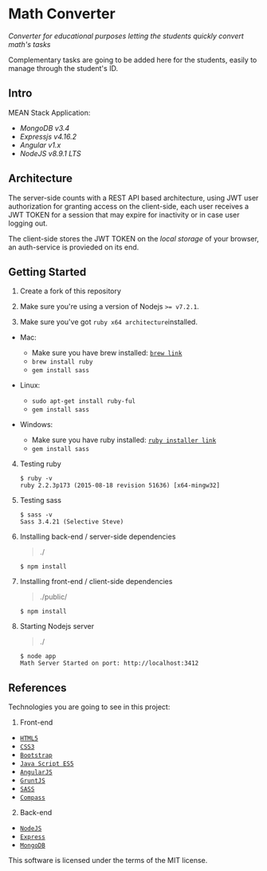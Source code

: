 # Math Converter
*Converter for educational purposes letting the students quickly convert math's tasks*

Complementary tasks are going to be added here for the students, easily to manage through the student's ID.

## Intro

MEAN Stack Application:

 * *MongoDB v3.4* 
 * *Expressjs v4.16.2* 
 * *Angular v1.x* 
 * *NodeJS v8.9.1 LTS*

## Architecture

The server-side counts with a REST API based architecture, using JWT user authorization for granting access on the client-side, each user receives a JWT TOKEN for a session that may expire for inactivity or in case user logging out. 

The client-side stores the JWT TOKEN on the *local storage* of your browser, an auth-service is provieded on its end.


## Getting Started

1. Create a fork of this repository

2. Make sure you're using a version of Nodejs `>= v7.2.1`.

2. Make sure you've got `ruby x64 architecture`installed.

 * Mac:

    *  Make sure you have brew installed: [`brew link`](https://www.w3.org/TR/html5/)
    * `brew install ruby`
    * `gem install sass`

 * Linux: 
       
    * `sudo apt-get install ruby-ful`
    * `gem install sass`

* Windows:

    * Make sure you have ruby installed: [`ruby installer link`](https://rubyinstaller.org/) 
    * `gem install sass`

4. Testing ruby

    ```
    $ ruby -v
    ruby 2.2.3p173 (2015-08-18 revision 51636) [x64-mingw32]
    ```

5. Testing sass

    ```
    $ sass -v
    Sass 3.4.21 (Selective Steve)
    ```

6. Installing back-end / server-side dependencies

   > ./

     ```
     $ npm install
     ``` 

7. Installing front-end / client-side dependencies

   > ./public/

     ```
     $ npm install 
     ``` 

8. Starting Nodejs server

   > ./

     ```
     $ node app 
     Math Server Started on port: http://localhost:3412
     ``` 

## References

Technologies you are going to see in this project:

1. Front-end

 * [`HTML5`](https://www.w3.org/TR/html5/)
 * [`CSS3`](https://www.w3.org/TR/css-syntax-3/)
 * [`Bootstrap`](http://getbootstrap.com/)
 * [`Java Script ES5`](https://www.w3.org/standards/webdesign/script)
 * [`AngularJS`](https://angularjs.org/)
 * [`GruntJS`](http://gruntjs.com/)
 * [`SASS`](http://sass-lang.com/)
 * [`Compass`](http://compass-style.org/)

2. Back-end

 * [`NodeJS`](https://nodejs.org/en/)
 * [`Express`](http://expressjs.com/)
 * [`MongoDB`](https://www.mongodb.org/)

 This software is licensed under the terms of the MIT license.


